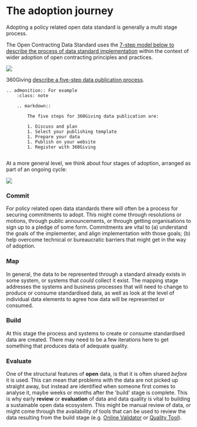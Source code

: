 # The adoption journey

Adopting a policy related open data standard is generally a multi stage process. 

The Open Contracting Data Standard uses the [7-step model below to describe the process of data standard implementation](https://www.open-contracting.org/implement/#/) within the context of wider adoption of open contracting principles and practices.

![](/_static/images/OCDS-implement.png)

360Giving [describe a five-step data publication process](http://www.threesixtygiving.org/support/publish-data/).

```eval_rst
.. admonition:: For example
    :class: note

    .. markdown:: 

        The five steps for 360Giving data publication are:

        1. Discuss and plan
        1. Select your publishing template
        1. Prepare your data
        1. Publish on your website
        1. Register with 360Giving
    
```

At a more general level, we think about four stages of adoption, arranged as part of an ongoing cycle:

![](/_static/images/adoption-stages.png)

### Commit

For policy related open data standards there will often be a process for securing commitments to adopt. This might come through resolutions or motions, through public announcements, or through getting organisations to sign up to a pledge of some form. Commitments are vital to (a) understand the goals of the implementer, and align implementation with those goals; (b) help overcome technical or bureaucratic barriers that might get in the way of adoption. 

### Map

In general, the data to be represented through a standard already exists in some system, or systems that *could* collect it exist. The mapping stage addresses the systems and business processes that will need to change to produce or consume standardised data, as well as look at the level of individual data elements to agree how data will be represented or consumed. 

### Build

At this stage the process and systems to create or consume standardised data are created. There may need to be a few iterations here to get something that produces data of adequate quality.

### Evaluate

One of the structural features of **open** data, is that it is often shared *before* it is used. This can mean that problems with the data are not picked up straight away, but instead are identified when someone first comes to analyse it, maybe weeks or months after the 'build' stage is complete. This is why early **review** or **evaluation** of data and data quality is vital to building a sustainable open data ecosystem. This might be manual review of data, or might come through the availability of tools that can be used to review the data resulting from the build stage (e.g. [Online Validator](component-online-validator) or [Quality Tool](component-quality-tool)).
